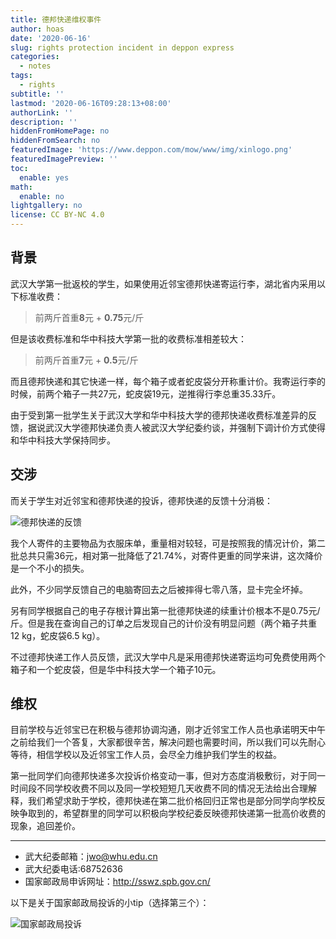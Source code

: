 ```yaml
---
title: 德邦快递维权事件
author: hoas
date: '2020-06-16'
slug: rights protection incident in deppon express
categories:
  - notes
tags:
  - rights
subtitle: ''
lastmod: '2020-06-16T09:28:13+08:00'
authorLink: ''
description: ''
hiddenFromHomePage: no
hiddenFromSearch: no
featuredImage: 'https://www.deppon.com/mow/www/img/xinlogo.png'
featuredImagePreview: ''
toc:
  enable: yes
math:
  enable: no
lightgallery: no
license: CC BY-NC 4.0
---
```


## 背景

武汉大学第一批返校的学生，如果使用近邻宝德邦快递寄运行李，湖北省内采用以下标准收费：

> 前两斤首重**8**元 + **0.75**元/斤

但是该收费标准和华中科技大学第一批的收费标准相差较大：

> 前两斤首重**7**元 + **0.5**元/斤

<!--more-->

而且德邦快递和其它快递一样，每个箱子或者蛇皮袋分开称重计价。我寄运行李的时候，前两个箱子一共27元，蛇皮袋19元，逆推得行李总重35.33斤。

由于受到第一批学生关于武汉大学和华中科技大学的德邦快递收费标准差异的反馈，据说武汉大学德邦快递负责人被武汉大学纪委约谈，并强制下调计价方式使得和华中科技大学保持同步。

## 交涉

而关于学生对近邻宝和德邦快递的投诉，德邦快递的反馈十分消极：

![德邦快递的反馈](/images/德邦快递的反馈.png)

我个人寄件的主要物品为衣服床单，重量相对较轻，可是按照我的情况计价，第二批总共只需36元，相对第一批降低了21.74%，对寄件更重的同学来讲，这次降价是一个不小的损失。

此外，不少同学反馈自己的电脑寄回去之后被摔得七零八落，显卡完全坏掉。

另有同学根据自己的电子存根计算出第一批德邦快递的续重计价根本不是0.75元/斤。但是我在查询自己的订单之后发现自己的计价没有明显问题（两个箱子共重12 kg，蛇皮袋6.5 kg）。

不过德邦快递工作人员反馈，武汉大学中凡是采用德邦快递寄运均可免费使用两个箱子和一个蛇皮袋，但是华中科技大学一个箱子10元。

## 维权

目前学校与近邻宝已在积极与德邦协调沟通，刚才近邻宝工作人员也承诺明天中午之前给我们一个答复，大家都很辛苦，解决问题也需要时间，所以我们可以先耐心等待，相信学校以及近邻宝工作人员，会尽全力维护我们学生的权益。

第一批同学们向德邦快递多次投诉价格变动一事，但对方态度消极敷衍，对于同一时间段不同学校收费不同以及同一学校短短几天收费不同的情况无法给出合理解释，我们希望求助于学校，德邦快递在第二批价格回归正常也是部分同学向学校反映争取到的，希望群里的同学可以积极向学校纪委反映德邦快递第一批高价收费的现象，追回差价。

---

- 武大纪委邮箱：jwo@whu.edu.cn 
- 武大纪委电话:68752636
- 国家邮政局申诉网址：http://sswz.spb.gov.cn/

以下是关于国家邮政局投诉的小tip（选择第三个）：

![国家邮政局投诉](/images/国家邮政局投诉.jpg)